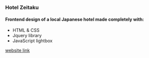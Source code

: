 ### Hotel Zeitaku
#### Frontend design of a local Japanese hotel made completely with:
* HTML & CSS
* Jquery library
* JavaScript lightbox

[website link](https://hotelzeitaku.netlify.app/)

